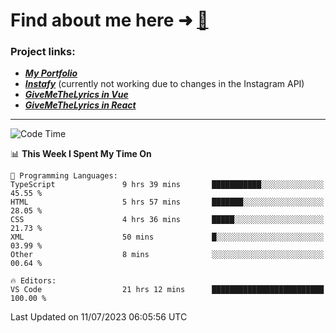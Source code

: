 # Find about me here ➜ [🧑](https://pauabella.dev)

### Project links:
- ***[My Portfolio](https://pauabella.dev)***
- ***[Instafy](https://instafy.me)*** (currently not working due to changes in the Instagram API)
- ***[GiveMeTheLyrics in Vue](https://lyrics.pauabella.dev)***
- ***[GiveMeTheLyrics in React](https://pauabella.dev/GiveMeTheLyrics)***

---
<!--START_SECTION:waka-->
![Code Time](http://img.shields.io/badge/Code%20Time-2%2C307%20hrs%2045%20mins-blue)

📊 **This Week I Spent My Time On** 

```text
💬 Programming Languages: 
TypeScript               9 hrs 39 mins       ███████████░░░░░░░░░░░░░░   45.55 % 
HTML                     5 hrs 57 mins       ███████░░░░░░░░░░░░░░░░░░   28.05 % 
CSS                      4 hrs 36 mins       █████░░░░░░░░░░░░░░░░░░░░   21.73 % 
XML                      50 mins             █░░░░░░░░░░░░░░░░░░░░░░░░   03.99 % 
Other                    8 mins              ░░░░░░░░░░░░░░░░░░░░░░░░░   00.64 % 

🔥 Editors: 
VS Code                  21 hrs 12 mins      █████████████████████████   100.00 % 
```


 Last Updated on 11/07/2023 06:05:56 UTC
<!--END_SECTION:waka-->
